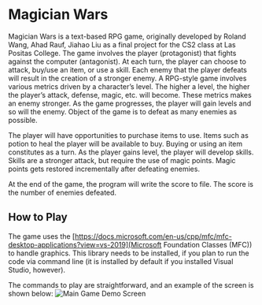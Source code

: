 # Magician Wars
Magician Wars is a text-based RPG game, originally developed by Roland Wang, Ahad Rauf, Jiahao Liu as a final project for the CS2 class at Las Positas College. The game involves the player (protagonist) that fights against the computer (antagonist). At each turn, the player can choose to attack, buy/use an item, or use a skill. Each enemy that the player defeats will result in the creation of a stronger enemy. A RPG-style game involves various metrics driven by a character’s level. The higher a level, the higher the player’s attack, defense, magic, etc. will become. These metrics makes an enemy stronger. As the game progresses, the player will gain levels and so will the enemy. Object of the game is to defeat as many enemies as possible. 

The player will have opportunities to purchase items to use. Items such as potion to heal the player will be available to buy. Buying or using an item constitutes as a turn. As the player gains level, the player will develop skills. Skills are a stronger attack, but require the use of magic points. Magic points gets restored incrementally after defeating enemies.

At the end of the game, the program will write the score to file. The score is the number of enemies defeated.

## How to Play
The game uses the [https://docs.microsoft.com/en-us/cpp/mfc/mfc-desktop-applications?view=vs-2019](Microsoft Foundation Classes (MFC)) to handle graphics. This library needs to be installed, if you plan to run the code via command line (it is installed by default if you installed Visual Studio, however).

The commands to play are straightforward, and an example of the screen is shown below:
![Main Game Demo Screen](https://raw.githubusercontent.com/ahadrauf/magician_wars/master/figures/home_page_demo.png)
